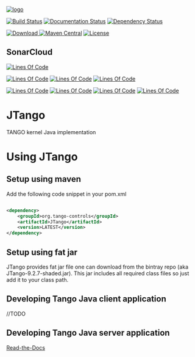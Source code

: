[![logo](http://www.tango-controls.org/static/tango/img/logo_tangocontrols.png)](http://www.tango-controls.org)



[![Build Status](https://travis-ci.org/tango-controls/JTango.svg?branch=fix-admin-server-test)](https://travis-ci.org/tango-controls/JTango)
[![Documentation Status](https://readthedocs.org/projects/jtango/badge/?version=latest)](http://jtango.readthedocs.io/en/latest/?badge=latest)
[![Dependency Status](https://www.versioneye.com/user/projects/592bf58aa8a056006137f4ba/badge.svg?style=flat-square)](https://www.versioneye.com/user/projects/592bf58aa8a056006137f4ba)

[![Download](https://api.bintray.com/packages/tango-controls/generic/JTango/images/download.svg) ](https://bintray.com/tango-controls/generic/JTango/_latestVersion)
[![Maven Central](https://maven-badges.herokuapp.com/maven-central/org.tango-controls/JTango/badge.svg)](https://maven-badges.herokuapp.com/maven-central/org.tango-controls/JTango)
[![License](https://img.shields.io/badge/license-LGPL--3.0-blue.svg)](https://github.com/tango-controls/JTango/blob/master/LICENSE)

## SonarCloud

[![Lines Of Code](https://sonarcloud.io/api/badges/gate?key=org.tango-controls:JTango-root)](https://sonarcloud.io/dashboard?id=org.tango-controls%3AJTango-root)

[![Lines Of Code](https://sonarcloud.io/api/badges/measure?key=org.tango-controls:JTango-root&metric=ncloc)](https://sonarcloud.io/dashboard?id=org.tango-controls%3AJTango-root)
[![Lines Of Code](https://sonarcloud.io/api/badges/measure?key=org.tango-controls:JTango-root&metric=coverage)](https://sonarcloud.io/dashboard?id=org.tango-controls%3AJTango-root)
[![Lines Of Code](https://sonarcloud.io/api/badges/measure?key=org.tango-controls:JTango-root&metric=sqale_debt_ratio)](https://sonarcloud.io/dashboard?id=org.tango-controls%3AJTango-root)

[![Lines Of Code](https://sonarcloud.io/api/badges/measure?key=org.tango-controls:JTango-root&metric=bugs)](https://sonarcloud.io/dashboard?id=org.tango-controls%3AJTango-root)
[![Lines Of Code](https://sonarcloud.io/api/badges/measure?key=org.tango-controls:JTango-root&metric=vulnerabilities)](https://sonarcloud.io/dashboard?id=org.tango-controls%3AJTango-root)
[![Lines Of Code](https://sonarcloud.io/api/badges/measure?key=org.tango-controls:JTango-root&metric=code_smells)](https://sonarcloud.io/dashboard?id=org.tango-controls%3AJTango-root)
[![Lines Of Code](https://sonarcloud.io/api/badges/measure?key=org.tango-controls:JTango-root&metric=duplicated_lines_density)](https://sonarcloud.io/dashboard?id=org.tango-controls%3AJTango-root)

# JTango

TANGO kernel Java implementation

# Using JTango

## Setup using maven

Add the following code snippet in your pom.xml


```xml

<dependency>
    <groupId>org.tango-controls</groupId>
    <artifactId>JTango</artifactId>
    <version>LATEST</version>
</dependency>

```

## Setup using fat jar

JTango provides fat jar file one can download from the bintray repo (aka JTango-9.2.7-shaded.jar). This jar includes all required class files so just add it to your class path.

## Developing Tango Java client application

//TODO

## Developing Tango Java server application

[Read-the-Docs](http://tango-controls.readthedocs.io/en/latest/java-server-guide/index.html)
